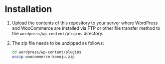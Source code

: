# Installation

1. Upload the contents of this repository to your server where WordPress and WooCommerce are installed via FTP or other file transfer method to the `wordpress/wp-content/plugins` directory.
   
2. The zip file needs to be unzipped as follows:
   ```bash
   cd wordpress/wp-content/plugins
   unzip woocommerce-komoju.zip